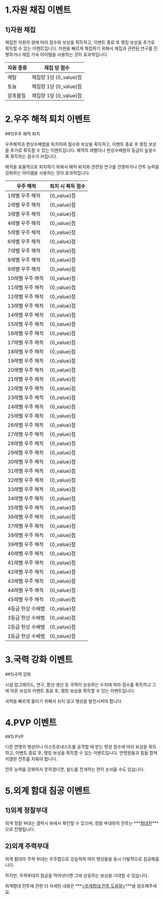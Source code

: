 # 1.자원 채집 이벤트

## 1)자원 채집

 채집한 자원의 양에 따라 점수와 보상을 획득하고, 이벤트 종료 후 랭킹 보상을 추가로 획득할 수 있는 이벤트입니다. 자원을 빠르게 채집하기 위해서 채집과 관련된 연구를 진행하거나 채집 가속 아이템을 사용하는 것이 효과적입니다.

| 자원 종류 | 채집 당 점수           |
| --------- | ---------------------- |
| 메탈      | 채집량 1당 {0_value}점 |
| 토늄      | 채집량 1당 {0_value}점 |
| 암흑물질  | 채집량 1당 {0_value}점 |



# 2.우주 해적 퇴치 이벤트

##1)우주 해적 퇴치

 우주해적과 현상수배범을 퇴치하여 점수와 보상을 획득하고, 이벤트 종료 후 랭킹 보상을 추가로 획득할 수 있는 이벤트입니다. 해적의 레벨이나 현상수배범의 등급이 높을수록 획득하는 점수가 커집니다.

해적을 효율적으로 퇴치하기 위해서 해적 퇴치와 관련된 연구를 진행하거나 전투 능력을 강화하는 아이템을 사용하는 것이 효과적입니다.

| 우주 해적         | 퇴치 시 획득 점수 |
| ----------------- | ----------------- |
| 1레벨 우주 해적   | {0_value}점       |
| 2레벨 우주 해적   | {0_value}점       |
| 3레벨 우주 해적   | {0_value}점       |
| 4레벨 우주 해적   | {0_value}점       |
| 5레벨 우주 해적   | {0_value}점       |
| 6레벨 우주 해적   | {0_value}점       |
| 7레벨 우주 해적   | {0_value}점       |
| 8레벨 우주 해적   | {0_value}점       |
| 9레벨 우주 해적   | {0_value}점       |
| 10레벨 우주 해적  | {0_value}점       |
| 11레벨 우주 해적  | {0_value}점       |
| 12레벨 우주 해적  | {0_value}점       |
| 13레벨 우주 해적  | {0_value}점       |
| 14레벨 우주 해적  | {0_value}점       |
| 15레벨 우주 해적  | {0_value}점       |
| 16레벨 우주 해적  | {0_value}점       |
| 17레벨 우주 해적  | {0_value}점       |
| 18레벨 우주 해적  | {0_value}점       |
| 19레벨 우주 해적  | {0_value}점       |
| 20레벨 우주 해적  | {0_value}점       |
| 21레벨 우주 해적  | {0_value}점       |
| 22레벨 우주 해적  | {0_value}점       |
| 23레벨 우주 해적  | {0_value}점       |
| 24레벨 우주 해적  | {0_value}점       |
| 25레벨 우주 해적  | {0_value}점       |
| 26레벨 우주 해적  | {0_value}점       |
| 27레벨 우주 해적  | {0_value}점       |
| 28레벨 우주 해적  | {0_value}점       |
| 29레벨 우주 해적  | {0_value}점       |
| 30레벨 우주 해적  | {0_value}점       |
| 31레벨 우주 해적  | {0_value}점       |
| 32레벨 우주 해적  | {0_value}점       |
| 33레벨 우주 해적  | {0_value}점       |
| 34레벨 우주 해적  | {0_value}점       |
| 35레벨 우주 해적  | {0_value}점       |
| 36레벨 우주 해적  | {0_value}점       |
| 37레벨 우주 해적  | {0_value}점       |
| 38레벨 우주 해적  | {0_value}점       |
| 39레벨 우주 해적  | {0_value}점       |
| 40레벨 우주 해적  | {0_value}점       |
| 41레벨 우주 해적  | {0_value}점       |
| 42레벨 우주 해적  | {0_value}점       |
| 43레벨 우주 해적  | {0_value}점       |
| 44레벨 우주 해적  | {0_value}점       |
| 45레벨 우주 해적  | {0_value}점       |
| 4등급 현상 수배범 | {0_value}점       |
| 3등급 현상 수배범 | {0_value}점       |
| 2등급 현상 수배범 | {0_value}점       |
| 1등급 현상 수배범 | {0_value}점       |



# 3.국력 강화 이벤트

##1)국력 강화

 시설 업그레이드, 연구, 함선 생산 등 국력이 상승하는 수치에 따라 점수를 획득하고 그에 따른 보상과 이벤트 종료 후, 랭킹 보상을 획득할 수 있는 이벤트입니다.

국력을 빠르게 올리기 위해서 쉬지 않고 행성을 발전시켜야 합니다.



# 4.PVP 이벤트

##1) PVP

 다른 연맹의 행성이나 아스트로네스트를 공격할 때 받는 명성 점수에 따라 보상을 획득하고, 이벤트 종료 후, 랭킹 보상을 획득할 수 있는 이벤트입니다. 연맹원들과 힘을 합쳐 치열한 전투를 치뤄야 합니다.

전투 능력을 강화하지 못하겠다면, 쉴드를 전개하는 편이 손쉬울 수도 있습니다.



# 5.외계 함대 침공 이벤트

## 1)외계 정찰부대

 외계 정찰 부대는 갤럭시 뷰에서 확인할 수 있으며, 정찰 부대와의 전투는 ***<u>함대전</u>***으로 진행됩니다.



## 2)외계 주력부대

 외계 함대의 주력 부대는 우주맵으로 강습하여 여러 행성들을 동시 다발적으로 침공해옵니다.

하지만, 주력부대의 침공을 막아낸다면 그에 상응하는 보상을 기대할 수 있습니다.

외계함대 전투에 관한 더 자세한 내용은 ***<u><외계함대 전투 도움말></u>***을 참조해주세요.